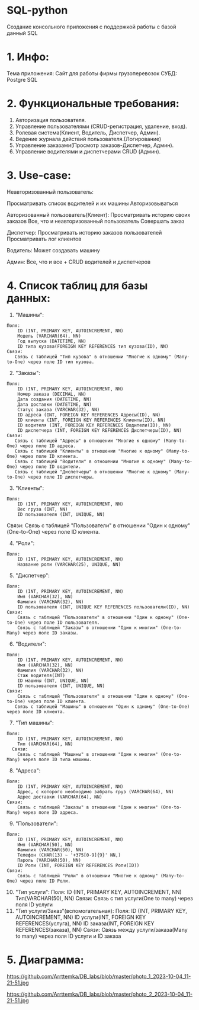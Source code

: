 # SQL-python
Создание консольного приложения с поддержкой работы с базой данный SQL
# 1. Инфо:
Тема приложения: Сайт для работы фирмы грузоперевозок
СУБД: Postgre SQL

# 2. Функциональные требования:
  1. Авторизация пользователя.
  2. Управление пользователями (CRUD-регистрация, удаление, вход).
  3. Ролевая система(Клиент, Водитель, Диспетчер, Админ).
  4. Ведение журнала действий пользователя.(Логирование)
  5. Управление заказами(Просмотр заказов-Диспетчер, Админ).
  6. Управление водителями и диспетчерами CRUD (Админ).

# 3. Use-case:
Неавторизованный пользователь:

  Просматривать список водителей и их машины
  Авторизовываться 
  
Авторизованный пользователь(Клиент):
  Просматривать историю своих заказов
  Все, что и неавторизованный пользователь
  Совершать заказ
  
Диспетчер:
  Просматривать историю заказов пользователей
  Просматривать лог клиентов
  
Водитель:
  Может создавать машину

Админ:
  Все, что и все + CRUD водителей и диспетчеров
     
# 4. Список таблиц для базы данных:
  1. "Машины":

    Поля:
        ID (INT, PRIMARY KEY, AUTOINCREMENT, NN)
        Модель (VARCHAR(64), NN)
        Год выпуска (DATETIME, NN)
        ID типа кузова(FOREIGN KEY REFERENCES тип кузова(ID), NN)
    Связи:  
       Связь с таблицей "Тип кузова" в отношении "Многие к одному" (Many-to-One) через поле ID тип кузова.

  2. "Заказы":

    Поля:
        ID (INT, PRIMARY KEY, AUTOINCREMENT, NN)
        Номер заказа (DECIMAL, NN)
        Дата создания (DATETIME, NN)
        Дата доставки (DATETIME, NN)
        Статус заказа (VARCHAR(32), NN)
        ID адреса (INT, FOREIGN KEY REFERENCES Адресы(ID), NN)
        ID клиента (INT, FOREIGN KEY REFERENCES Клиенты(ID), NN)
        ID водителя (INT, FOREIGN KEY REFERENCES Водители(ID), NN)
        ID диспетчера (INT, FOREIGN KEY REFERENCES Диспетчеры(ID), NN)      
    Связи:
       Связь с таблицей "Адресы" в отношении "Многие к одному" (Many-to-One) через поле ID адреса.
       Связь с таблицей "Клиенты" в отношении "Многие к одному" (Many-to-One) через поле ID клиента.
       Связь с таблицей "Водители" в отношении "Многие к одному" (Many-to-One) через поле ID водители.
       Связь с таблицей "Диспетчеры" в отношении "Многие к одному" (Many-to-One) через поле ID диспетчеры.


  3. "Клиенты":

    Поля:
        ID (INT, PRIMARY KEY, AUTOINCREMENT, NN) 
        Вес груза (INT, NN)
        ID пользователя (INT, UNIQUE, NN)
   Связи:
       Связь с таблицей "Пользователи" в отношении "Один к одному" (One-to-One) через поле ID клиента.

  4. "Роли":

    Поля:
        ID (INT, PRIMARY KEY, AUTOINCREMENT, NN)
        Название роли (VARCHAR(25), UNIQUE, NN)

  5. "Диспетчер":

    Поля:
        ID (INT, PRIMARY KEY, AUTOINCREMENT, NN)
        Имя (VARCHAR(32), NN)
        Фамилия (VARCHAR(32), NN)
        ID пользователя (INT, UNIQUE KEY REFERENCES пользователи(ID), NN)
    Связи:
        Связь с таблицей "Пользователи" в отношении "Один к одному" (One-to-One) через поле ID пользователя.
        Связь с таблицей "Заказы" в отношении "Один к многим" (One-to-Many) через поле ID заказы.

  6. "Водители":

    Поля:
        ID (INT, PRIMARY KEY, AUTOINCREMENT, NN)
        Имя (VARCHAR(32), NN)
        Фамилия (VARCHAR(32), NN)
        Стаж водителя(INT)
        ID машины (INT, UNIQUE, NN)
        ID пользователя (INT, UNIQUE, NN)
    Связи:
        Связь с таблицей "Пользователи" в отношении "Один к одному" (One-to-One) через поле ID клиента.
       Связь с таблицей "Машины" в отношении "Один к одному" (One-to-One) через поле ID клиента.
       
  7. "Тип машины":
    
    Поля:
        ID (INT, PRIMARY KEY, AUTOINCREMENT, NN)
        Тип (VARCHAR(64), NN)
      Связи:
        Связь с таблицей "Машины" в отношении "Один к многим" (One-to-Many) через поле ID типа машины.
        
  8. "Адреса":
      
    Поля:
        ID (INT, PRIMARY KEY, AUTOINCREMENT, NN)
        Адрес, с которого необходимо забрать груз (VARCHAR(64), NN)
        Адрес доставки (VARCHAR(64), NN)
    Связи:
        Связь с таблицей "Заказы" в отношении "Один к многим" (One-to-Many) через поле ID адреса.
      
  9. "Пользователи":

    Поля:
        ID (INT, PRIMARY KEY, AUTOINCREMENT, NN)
        Имя (VARCHAR(50), NN)
        Фамилия (VARCHAR(50), NN)
        Телефон (CHAR(13) ~ '+375[0-9]{9}' NN,)
        Пароль (VARCHAR(50), NN)
        ID Роли (INT, FOREIGN KEY REFERENCES Роли(ID))
    Связи:
        Связь с таблицей "Роли" в отношении "Многие к одному" (Many-to-One) через поле ID Роли.

  10. "Тип услуги":
    Поля:
        ID (INT, PRIMARY KEY, AUTOINCREMENT, NN)
        Тип(VARCHAR(50), NN)
    Связи:
        Связь c тип услуги(One to many) через поля ID услуги
  12. "Тип услуги/Заказ"(вспомогательная):
    Поля:
        ID (INT, PRIMARY KEY, AUTOINCREMENT, NN)
        ID услуги(INT, FOREIGN KEY REFERENCES(услуга), NN)
        ID заказа(INT, FOREIGN KEY REFERENCES(заказа), NN)
    Связи:
        Связь между услуги/заказа(Many to many) через поля ID услуги и ID заказа
      
        


    
# 5. Диаграмма: 
https://github.com/Arrttemka/DB_labs/blob/master/photo_1_2023-10-04_11-21-51.jpg

https://github.com/Arrttemka/DB_labs/blob/master/photo_2_2023-10-04_11-21-51.jpg
